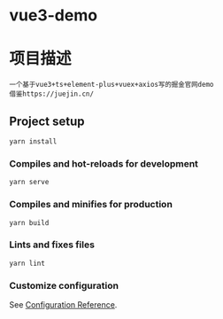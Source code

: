 # vue3-demo

# 项目描述

```
一个基于vue3+ts+element-plus+vuex+axios写的掘金官网demo 
借鉴https://juejin.cn/
```

## Project setup

```
yarn install
```

### Compiles and hot-reloads for development

```
yarn serve
```

### Compiles and minifies for production

```
yarn build
```

### Lints and fixes files

```
yarn lint
```

### Customize configuration

See [Configuration Reference](https://cli.vuejs.org/config/).
